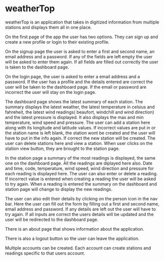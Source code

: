 # weatherTop

weatherTop is an application that takes in digitized information from multiple stations and displays them all in one place.

On the first page of the app the user has two options. They can sign up and create a new profile or login to their existing
profile.

On the signup page the user is asked to enter a first and second name, an email address and a password. If any of the
fields are left empty the user will be asked to enter them again. If all fields are filled out correctly the user is
taken to the dashboard page.

On the login page, the user is asked to enter a email address and a password. If the user has a profile and the details
entered are correct the user will be taken to the dashboard page. If the email or password are incorrect the user will
stay on the login page.

The dashboard page shows the latest summary of each station. The summary displays the latest weather, the latest temperature in
celsius and fahreheit, the latest wind readings( beaufort, windchill and wind direction) and the latest pressure is displayed.
It also displays the max and min temperature, wind speed and pressure. The user can add a station here along with its longitude
and latitude values. If incorrect values are put in or the station name is left blank, the station wont be created and the user
will have to put in the info again. If correct the new station will be created. The user can delete stations here and view a station.
When user clicks on the station view button, they are brought to the station page.

In the station page a summary of the most readings is displayed, the same one on the dashboard page. All the readings are diplayed
here also. Date and time, code, temperature, wind speed, wind direction and pressure for each reading is displayed here.
The user can also enter or delete a reading. If incorrect value is entered when creating a reading the user will be asked to
try again. When a reading is entered the summary on the dashboard and station page will change to display the new readings.

The user can also edit their details by clicking on the person icon in the nav bar. Here the user can fill out the form
by filling out a first and second name, email address and password. If any details are left out the user will have to try again.
If all inputs are correct the users details will be updated and the user will be redirected to the dashboard page.

There is an about page that shows information about the application.

There is also a logout button so the user can leave the application.

Multiple accounts can be created. Each account can create stations and readings specific to that users account.